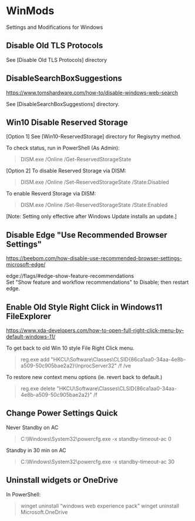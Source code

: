 # WinMods
Settings and Modifications for Windows


## Disable Old TLS Protocols
See [Disable Old TLS Protocols] directory


## DisableSearchBoxSuggestions
https://www.tomshardware.com/how-to/disable-windows-web-search

See [DisableSearchBoxSuggestions] directory.


## Win10 Disable Reserved Storage
[Option 1] See [Win10-ReservedStorage] directory for Regisytry method.

To check status, run in PowerShell (As Admin):
> DISM.exe /Online /Get-ReservedStorageState

[Option 2]
To disable Reserved Storage via DISM:
> DISM.exe /Online /Set-ReservedStorageState /State:Disabled

To enable Resverd Storage via DISM:
> DISM.exe /Online /Set-ReservedStorageState /State:Enabled

[Note: Setting only effective after Windows Update installs an update.]

## Disable Edge "Use Recommended Browser Settings"
https://beebom.com/how-disable-use-recommended-browser-settings-microsoft-edge/

edge://flags/#edge-show-feature-recommendations  
Set "Show feature and workflow recommendations" to Disable; then restart edge.


## Enable Old Style Right Click in Windows11 FileExplorer
https://www.xda-developers.com/how-to-open-full-right-click-menu-by-default-windows-11/

To get back to old Win 10 style File Right Click menu.
> reg.exe add "HKCU\Software\Classes\CLSID\{86ca1aa0-34aa-4e8b-a509-50c905bae2a2}\InprocServer32" /f /ve

To restore new context menu options (ie. revert back to default.)
> reg.exe delete "HKCU\Software\Classes\CLSID\{86ca1aa0-34aa-4e8b-a509-50c905bae2a2}" /f

## Change Power Settings Quick

Never Standby on AC
> C:\Windows\System32\powercfg.exe -x standby-timeout-ac 0

Standby in 30 min on AC
> C:\Windows\System32\powercfg.exe -x standby-timeout-ac 30

## Uninstall widgets or OneDrive
In PowerShell:
> winget uninstall “windows web experience pack” 
> winget uninstall Microsoft.OneDrive

